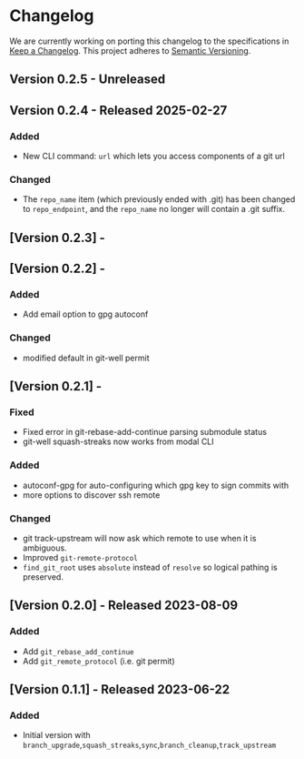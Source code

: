 # Changelog

We are currently working on porting this changelog to the specifications in
[Keep a Changelog](https://keepachangelog.com/en/1.0.0/).
This project adheres to [Semantic Versioning](https://semver.org/spec/v2.0.0.html).

## Version 0.2.5 - Unreleased


## Version 0.2.4 - Released 2025-02-27

### Added
* New CLI command: `url` which lets you access components of a git url

### Changed
* The `repo_name` item (which previously ended with .git) has been changed to `repo_endpoint`, and the `repo_name` no longer will contain a .git suffix.


## [Version 0.2.3] - 

## [Version 0.2.2] - 

### Added
* Add email option to gpg autoconf

### Changed
* modified default in git-well permit

## [Version 0.2.1] - 

### Fixed
* Fixed error in git-rebase-add-continue parsing submodule status
* git-well squash-streaks now works from modal CLI

### Added
* autoconf-gpg for auto-configuring which gpg key to sign commits with
* more options to discover ssh remote

### Changed
* git track-upstream will now ask which remote to use when it is ambiguous.
* Improved `git-remote-protocol`
* `find_git_root` uses `absolute` instead of `resolve` so logical pathing is preserved.

## [Version 0.2.0] - Released 2023-08-09

### Added
* Add `git_rebase_add_continue`
* Add `git_remote_protocol` (i.e. git permit)

## [Version 0.1.1] - Released 2023-06-22

### Added
* Initial version with `branch_upgrade`,`squash_streaks`,`sync`,`branch_cleanup`,`track_upstream`
